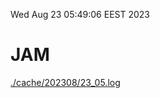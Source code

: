 Wed Aug 23 05:49:06 EEST 2023
# JAM
<a href='./cache/202308/23_05.log'>./cache/202308/23_05.log</a>
